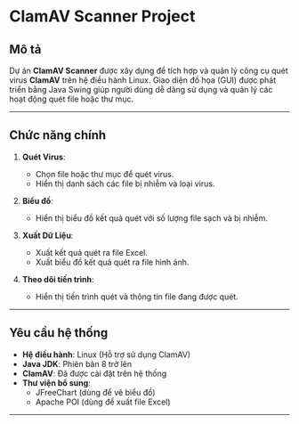 # ClamAV Scanner Project

## Mô tả
Dự án **ClamAV Scanner** được xây dựng để tích hợp và quản lý công cụ quét virus **ClamAV** trên hệ điều hành Linux. Giao diện đồ họa (GUI) được phát triển bằng Java Swing giúp người dùng dễ dàng sử dụng và quản lý các hoạt động quét file hoặc thư mục.

---

## Chức năng chính
1. **Quét Virus**:
   - Chọn file hoặc thư mục để quét virus.
   - Hiển thị danh sách các file bị nhiễm và loại virus.

2. **Biểu đồ**:
   - Hiển thị biểu đồ kết quả quét với số lượng file sạch và bị nhiễm.

3. **Xuất Dữ Liệu**:
   - Xuất kết quả quét ra file Excel.
   - Xuất biểu đồ kết quả quét ra file hình ảnh.

4. **Theo dõi tiến trình**:
   - Hiển thị tiến trình quét và thông tin file đang được quét.

---

## Yêu cầu hệ thống
- **Hệ điều hành**: Linux (Hỗ trợ sử dụng ClamAV)
- **Java JDK**: Phiên bản 8 trở lên
- **ClamAV**: Đã được cài đặt trên hệ thống
- **Thư viện bổ sung**:
  - JFreeChart (dùng để vẽ biểu đồ)
  - Apache POI (dùng để xuất file Excel)

---


